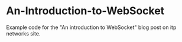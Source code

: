 # An-Introduction-to-WebSocket
Example code for the "An introduction to WebSocket" blog post on itp networks site.
